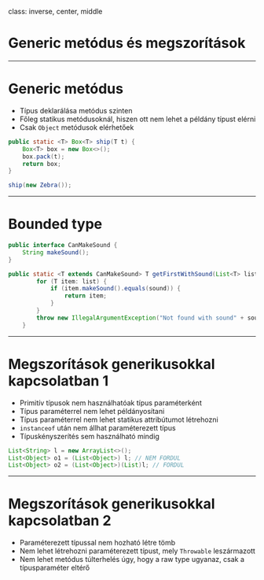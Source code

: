 class: inverse, center, middle



# Generic metódus és megszorítások

---

# Generic metódus

* Típus deklarálása metódus szinten
* Főleg statikus metódusoknál, hiszen ott nem lehet a példány típust elérni
* Csak `Object` metódusok elérhetőek

```java
public static <T> Box<T> ship(T t) {
    Box<T> box = new Box<>();
    box.pack(t);
    return box;
}
```

```java
ship(new Zebra());
```

---

# Bounded type

```java
public interface CanMakeSound {
    String makeSound();
}
```

```java
public static <T extends CanMakeSound> T getFirstWithSound(List<T> list, String sound) {
        for (T item: list) {
            if (item.makeSound().equals(sound)) {
                return item;
            }
        }
        throw new IllegalArgumentException("Not found with sound" + sound);
    }
```

---

# Megszorítások generikusokkal kapcsolatban 1

* Primitív típusok nem használhatóak típus paraméterként
* Típus paraméterrel nem lehet példányosítani
* Típus paraméterrel nem lehet statikus attribútumot létrehozni
* `instanceof` után nem állhat paraméterezett típus
* Típuskényszerítés sem használható mindig

```java
List<String> l = new ArrayList<>();
List<Object> o1 = (List<Object>) l; // NEM FORDUL
List<Object> o2 = (List<Object>)(List)l; // FORDUL
```

---

# Megszorítások generikusokkal kapcsolatban 2

* Paraméterezett típussal nem hozható létre tömb
* Nem lehet létrehozni paraméterezett típust, mely `Throwable` leszármazott
* Nem lehet metódus túlterhelés úgy, hogy a raw type ugyanaz, csak a típusparaméter eltérő
